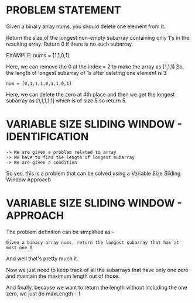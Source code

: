# PROBLEM STATEMENT

Given a binary array nums, you should delete one element from it.

Return the size of the longest non-empty subarray containing only 1's in the resulting array. Return 0 if there is no such subarray.

EXAMPLE: nums = [1,1,0,1]

Here, we can remove the 0 at the index = 2 to make the array as [1,1,1] So, the length of longest subarray of 1s after deleting one element is 3

    num = [0,1,1,1,0,1,1,0,1]

Here, we can delete the zero at 4th place and then we get the longest subarray as [1,1,1,1,1] which is of size 5 so return 5.


# VARIABLE SIZE SLIDING WINDOW - IDENTIFICATION

    -> We are given a problem related to array
    -> We have to find the length of longest subarray
    -> We are given a condition

So yes, this is a problem that can be solved using a Variable Size Sliding Window Approach

# VARIABLE SIZE SLIDING WINDOW - APPROACH

The problem definition can be simplified as -

	Given a binary array nums, return the longest subarray that has at most one 0
	
And well that's pretty much it. 

Now we just need to keep track of all the subarrays that have only one zero and maintain the maximum length out of those.

And finally, because we want to return the length without including the one zero, we just do maxLength - 1